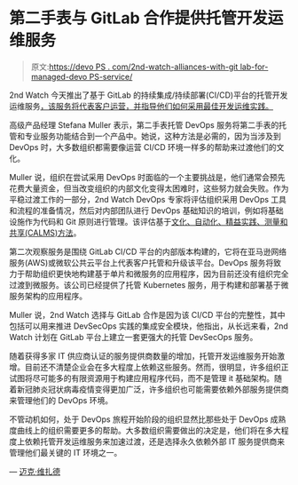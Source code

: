 # 第二手表与 GitLab 合作提供托管开发运维服务

> 原文:[https://devo PS . com/2nd-watch-alliances-with-git lab-for-managed-devo PS-service/](https://devops.com/2nd-watch-allies-with-gitlab-for-managed-devops-service/)

2nd Watch 今天推出了基于 GitLab 的持续集成/持续部署(CI/CD)平台的托管开发运维服务[，该服务将代表客户运营，并指导他们如何采用最佳开发运维实践。](https://www.globenewswire.com/news-release/2020/03/19/2003387/0/en/2nd-Watch-Launches-Fully-Managed-DevOps-Service.html)

高级产品经理 Stefana Muller 表示，第二手表托管 DevOps 服务将第二手表的托管和专业服务功能结合到一个产品中。她说，这种方法是必需的，因为当涉及到 DevOps 时，大多数组织都需要像运营 CI/CD 环境一样多的帮助来过渡他们的文化。

Muller 说，组织在尝试采用 DevOps 时面临的一个主要挑战是，他们通常会预先花费大量资金，但当改变组织的内部文化变得太困难时，这些努力就会失败。作为平稳过渡工作的一部分，2nd Watch DevOps 专家将评估组织采用 DevOps 工具和流程的准备情况，然后对内部团队进行 DevOps 基础知识的培训，例如将基础设施作为代码和 Git 原则进行管理。该评估基于[文化、自动化、精益实践、测量和共享(CALMS)方法](https://devops.com/using-calms-to-assess-organizations-devops/)。

第二次观察服务是围绕 GitLab CI/CD 平台的内部版本构建的，它将在亚马逊网络服务(AWS)或微软公共云平台上代表客户托管和升级该平台。DevOps 服务将致力于帮助组织更快地构建基于单片和微服务的应用程序，因为目前还没有组织完全过渡到微服务。该公司已经提供了托管 Kubernetes 服务，用于构建和部署基于微服务架构的应用程序。

Muller 说，2nd Watch 选择与 GitLab 合作是因为该 CI/CD 平台的完整性，其中包括可以用来推进 DevSecOps 实践的集成安全模块，他指出，从长远来看，2nd Watch 计划在 GitLab 平台上建立一套更强大的托管 DevSecOps 服务。

随着获得多家 IT 供应商认证的服务提供商数量的增加，托管开发运维服务开始激增。目前还不清楚企业会在多大程度上依赖这些服务。然而，很明显，许多组织正试图将尽可能多的有限资源用于构建应用程序代码，而不是管理 it 基础架构。随着新冠肺炎冠状病毒疫情变得更加广泛，许多组织也可能需要依赖外部服务提供商来管理他们的 DevOps 环境。

不管动机如何，处于 DevOps 旅程开始阶段的组织显然比那些处于 DevOps 成熟度曲线上的组织需要更多的帮助。大多数组织需要做出的决定是，他们将在多大程度上依赖托管开发运维服务来加速过渡，还是选择永久依赖外部 IT 服务提供商来管理他们最关键的 IT 环境之一。

— [迈克·维扎德](https://devops.com/author/mike-vizard/)